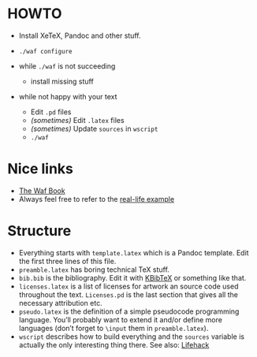 HOWTO
======

*   Install XeTeX, Pandoc and other stuff.
*   `./waf configure`
*   while `./waf` is not succeeding

    * install missing stuff

*   while not happy with your text

    * Edit `.pd` files
    * _(sometimes)_ Edit `.latex` files
    * _(sometimes)_ Update `sources` in `wscript`
    * `./waf`



Nice links
===========

* [The Waf Book](https://waf.io/book/)
* Always feel free to refer to the [real-life example](https://github.com/kirelagin/ninja-thesis/tree/master)



Structure
==========

* Everything starts with `template.latex` which is a Pandoc template.
  Edit the first three lines of this file.
* `preamble.latex` has boring technical TeX stuff.
* `bib.bib` is the bibliography.
  Edit it with [KBibTeX](http://home.gna.org/kbibtex/) or something like that.
* `licenses.latex` is a list of licenses for artwork an source code used
  throughout the text. `Licenses.pd` is the last section that gives all the
  necessary attribution etc.
* `pseudo.latex` is the definition of a simple pseudocode programming language.
  You’ll probably want to extend it and/or define more languages (don’t forget
  to `\input` them in `preamble.latex`).
* `wscript` describes how to build everything and the `sources` variable
  is actually the only interesting thing there. See also:
  [Lifehack](https://github.com/kirelagin/ninja-thesis/blob/master/wscript#L24)
